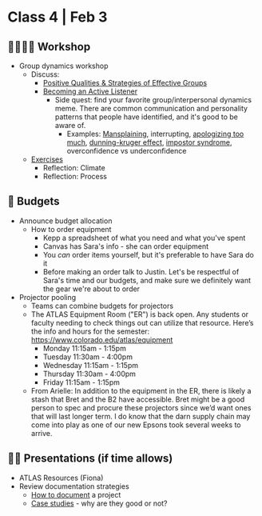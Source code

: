 # Class 4 | Feb 3

## 👩‍👩‍👧‍👧 Workshop

- Group dynamics workshop
  - Discuss:
    - [Positive Qualities & Strategies of Effective Groups](https://docs.google.com/document/d/1SNAIZrN4018HiZ9ahQcyEr-cJXjj0BD3/edit?usp=sharing&ouid=113375379492930776999&rtpof=true&sd=true)
    - [Becoming an Active Listener](https://docs.google.com/document/d/1wG7PTu3E6kY1CcTbho1QiTUIeibzJKEs/edit?usp=sharing&ouid=113375379492930776999&rtpof=true&sd=true)
      - Side quest: find your favorite group/interpersonal dynamics meme. There are common communication and personality patterns that people have identified, and it's good to be aware of. 
        - Examples: [Mansplaining](https://i.redd.it/xbam9kc73mkz.jpg), interrupting, [apologizing too much](https://assets.rebelmouse.io/eyJhbGciOiJIUzI1NiIsInR5cCI6IkpXVCJ9.eyJpbWFnZSI6Imh0dHBzOi8vYXNzZXRzLnJibC5tcy8xODg0MTQwNi9vcmlnaW4ucG5nIiwiZXhwaXJlc19hdCI6MTY5ODc5MTUzN30.T6t64aOBDt3byDmfRGPAexD4x8SYc0MCtBLqv_3KpTA/img.png?width=1200&quality=85&coordinates=0%2C14%2C0%2C15&height=600), [dunning-kruger effect](https://tnuqq21kt870t8n1egkbrmbr-wpengine.netdna-ssl.com/wp-content/uploads/2017/11/The-Dunning-Kruger-Effect.jpg), [impostor syndrome](https://zula.sg/wp-content/uploads/2020/07/impostor-syndrome-meme.jpg), overconfidence vs underconfidence 
  - [Exercises](https://docs.google.com/document/d/1DUIWYPFxQS6elTvi_h2kU0ERXuaKo8Zg/edit?usp=sharing&ouid=113375379492930776999&rtpof=true&sd=true)
    - Reflection: Climate
    - Reflection: Process

## 💸 Budgets

- Announce budget allocation
  - How to order equipment
    - Kepp a spreadsheet of what you need and what you've spent
    - Canvas has Sara's info - she can order equipment
    - You *can* order items yourself, but it's preferable to have Sara do it
    - Before making an order talk to Justin. Let's be respectful of Sara's time and our budgets, and make sure we definitely want the gear we're about to order
- Projector pooling
  - Teams can combine budgets for projectors
  - The ATLAS Equipment Room ("ER") is back open.  Any students or faculty needing to check things out can utilize that resource. Here’s the info and hours for the semester: https://www.colorado.edu/atlas/equipment
    - Monday 11:15am - 1:15pm
    - Tuesday 11:30am - 4:00pm
    - Wednesday 11:15am - 1:15pm
    - Thursday 11:30am - 4:00pm
    - Friday 11:15am - 1:15pm
  - From Arielle: In addition to the equipment in the ER, there is likely a stash that Bret and the B2 have accessible. Bret might be a good person to spec and procure these projectors since we’d want ones that will last longer term.  I do know that the darn supply chain may come into play as one of our new Epsons took several weeks to arrive.  

## 👨‍🏫 Presentations (if time allows)

- ATLAS Resources (Fiona)
- Review documentation strategies
  - [How to document](../docs/documentation-tips.md) a project
  - [Case studies](../docs/case-study-examples.md) - why are they good or not?
